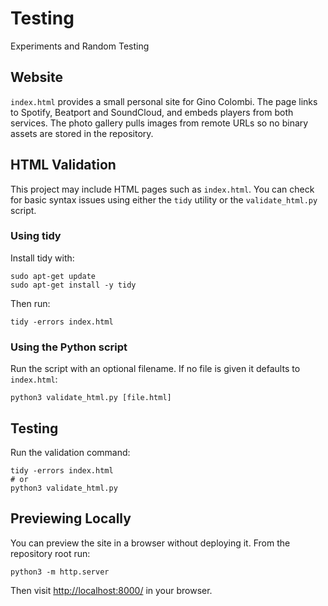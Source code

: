 # Testing
Experiments and Random Testing

## Website

`index.html` provides a small personal site for Gino Colombi. The page links to Spotify, Beatport and SoundCloud, and embeds players from both services. The photo gallery pulls images from remote URLs so no binary assets are stored in the repository.

## HTML Validation

This project may include HTML pages such as `index.html`. You can check for basic syntax issues using either the `tidy` utility or the `validate_html.py` script.

### Using tidy

Install tidy with:


```
sudo apt-get update
sudo apt-get install -y tidy
```

Then run:

```
tidy -errors index.html
```

### Using the Python script

Run the script with an optional filename. If no file is given it defaults to `index.html`:

```
python3 validate_html.py [file.html]
```

## Testing

Run the validation command:

```
tidy -errors index.html
# or
python3 validate_html.py
```

## Previewing Locally

You can preview the site in a browser without deploying it. From the repository root run:

```
python3 -m http.server
```

Then visit [http://localhost:8000/](http://localhost:8000/) in your browser.

